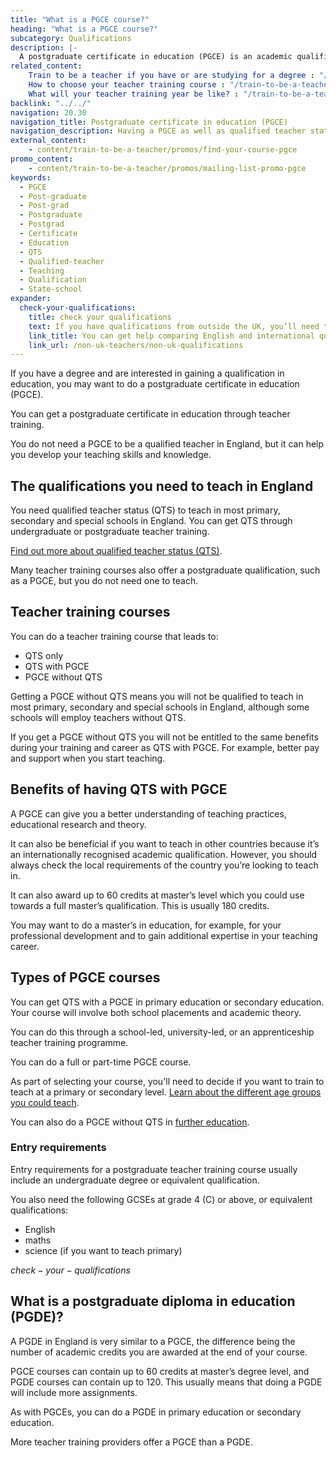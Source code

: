```yaml
---
title: "What is a PGCE course?"
heading: "What is a PGCE course?"
subcategory: Qualifications
description: |-
  A postgraduate certificate in education (PGCE) is an academic qualification. Find out how to do a PGCE course through teacher training.
related_content:
    Train to be a teacher if you have or are studying for a degree : "/train-to-be-a-teacher/if-you-have-a-degree"
    How to choose your teacher training course : "/train-to-be-a-teacher/how-to-choose-your-teacher-training-course"
    What will your teacher training year be like? : "/train-to-be-a-teacher/initial-teacher-training"
backlink: "../../"
navigation: 20.30
navigation_title: Postgraduate certificate in education (PGCE)
navigation_description: Having a PGCE as well as qualified teacher status (QTS) can help you develop your teaching skills and knowledge.
external_content:
    - content/train-to-be-a-teacher/promos/find-your-course-pgce
promo_content:
    - content/train-to-be-a-teacher/promos/mailing-list-promo-pgce
keywords:
  - PGCE
  - Post-graduate
  - Post-grad
  - Postgraduate
  - Postgrad
  - Certificate
  - Education
  - QTS
  - Qualified-teacher
  - Teaching
  - Qualification
  - State-school
expander:
  check-your-qualifications:
    title: check your qualifications
    text: If you have qualifications from outside the UK, you’ll need to show that they meet the standards set for teacher training in England. 
    link_title: You can get help comparing English and international qualifications.
    link_url: /non-uk-teachers/non-uk-qualifications
---
```


If you have a degree and are interested in gaining a qualification in education, you may want to do a postgraduate certificate in education (PGCE).

You can get a postgraduate certificate in education through teacher training.

You do not need a PGCE to be a qualified teacher in England, but it can help you develop your teaching skills and knowledge.

## The qualifications you need to teach in England

You need qualified teacher status (QTS) to teach in most primary, secondary and special schools in England. You can get QTS through undergraduate or postgraduate teacher training.

[Find out more about qualified teacher status (QTS)](/train-to-be-a-teacher/what-is-qts).

Many teacher training courses also offer a postgraduate qualification, such as a PGCE, but you do not need one to teach.

## Teacher training courses

You can do a teacher training course that leads to:

* QTS only
* QTS with PGCE
* PGCE without QTS

Getting a PGCE without QTS means you will not be qualified to teach in most primary, secondary and special schools in England, although some schools will employ teachers without QTS.

If you get a PGCE without QTS you will not be entitled to the same benefits during your training and career as QTS with PGCE. For example, better pay and support when you start teaching.

## Benefits of having QTS with PGCE

A PGCE can give you a better understanding of teaching practices, educational research and theory.

It can also be beneficial if you want to teach in other countries because it’s an internationally recognised academic qualification. However, you should always check the local requirements of the country you’re looking to teach in.

It can also award up to 60 credits at master’s level which you could use towards a full master’s qualification. This is usually 180 credits.

You may want to do a master’s in education, for example, for your professional development and to gain additional expertise in your teaching career.

## Types of PGCE courses

You can get QTS with a PGCE in primary education or secondary education. Your course will involve both school placements and academic theory.

You can do this through a school-led, university-led, or an apprenticeship teacher training programme.

You can do a full or part-time PGCE course.

As part of selecting your course, you'll need to decide if you want to train to teach at a primary or secondary level. [Learn about the different age groups you could teach](/life-as-a-teacher/age-groups-and-specialisms/age-groups-you-could-teach).

You can also do a PGCE without QTS in [further education](/life-as-a-teacher/age-groups-and-specialisms/further-education-teachers).

### Entry requirements

Entry requirements for a postgraduate teacher training course usually include an undergraduate degree or equivalent qualification.

You also need the following GCSEs at grade 4 (C) or above, or equivalent qualifications:

* English
* maths
* science (if you want to teach primary)

$check-your-qualifications$

## What is a postgraduate diploma in education (PGDE)?

A PGDE in England is very similar to a PGCE, the difference being the number of academic credits you are awarded at the end of your course.

PGCE courses can contain up to 60 credits at master’s degree level, and PGDE courses can contain up to 120. This usually means that doing a PGDE will include more assignments.

As with PGCEs, you can do a PGDE in primary education or secondary education.

More teacher training providers offer a PGCE than a PGDE.
